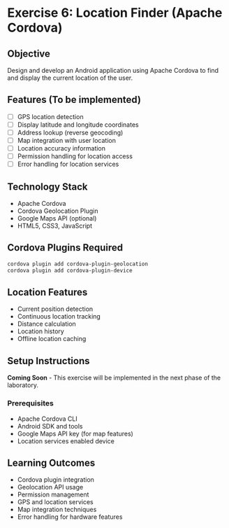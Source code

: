 # Exercise 6: Location Finder (Apache Cordova)

## Objective
Design and develop an Android application using Apache Cordova to find and display the current location of the user.

## Features (To be implemented)
- [ ] GPS location detection
- [ ] Display latitude and longitude coordinates
- [ ] Address lookup (reverse geocoding)
- [ ] Map integration with user location
- [ ] Location accuracy information
- [ ] Permission handling for location access
- [ ] Error handling for location services

## Technology Stack
- Apache Cordova
- Cordova Geolocation Plugin
- Google Maps API (optional)
- HTML5, CSS3, JavaScript

## Cordova Plugins Required
```bash
cordova plugin add cordova-plugin-geolocation
cordova plugin add cordova-plugin-device
```

## Location Features
- Current position detection
- Continuous location tracking
- Distance calculation
- Location history
- Offline location caching

## Setup Instructions
**Coming Soon** - This exercise will be implemented in the next phase of the laboratory.

### Prerequisites
- Apache Cordova CLI
- Android SDK and tools
- Google Maps API key (for map features)
- Location services enabled device

## Learning Outcomes
- Cordova plugin integration
- Geolocation API usage
- Permission management
- GPS and location services
- Map integration techniques
- Error handling for hardware features
